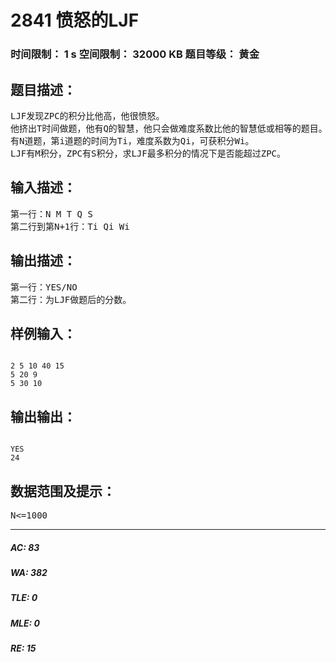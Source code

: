 # 2841 愤怒的LJF   
### 时间限制： 1 s     空间限制： 32000 KB     题目等级： 黄金  
## 题目描述：  

<pre>
LJF发现ZPC的积分比他高，他很愤怒。
他挤出T时间做题，他有Q的智慧，他只会做难度系数比他的智慧低或相等的题目。
有N道题，第i道题的时间为Ti，难度系数为Qi，可获积分Wi。
LJF有M积分，ZPC有S积分，求LJF最多积分的情况下是否能超过ZPC。
</pre>
  
  
## 输入描述：  

<pre>
第一行：N M T Q S
第二行到第N+1行：Ti Qi Wi
</pre>
  
  
## 输出描述：  

<pre>
第一行：YES/NO
第二行：为LJF做题后的分数。
</pre>
  
  
## 样例输入：  

<pre><code>
2 5 10 40 15
5 20 9
5 30 10
</code></pre>
  
  
## 输出输出：  

<pre><code>
YES
24
</code></pre>
  
  
## 数据范围及提示：  

<pre>
N<=1000
</pre>
  
  
***  

##### AC: 83  
##### WA: 382  
##### TLE: 0  
##### MLE: 0  
##### RE: 15  
